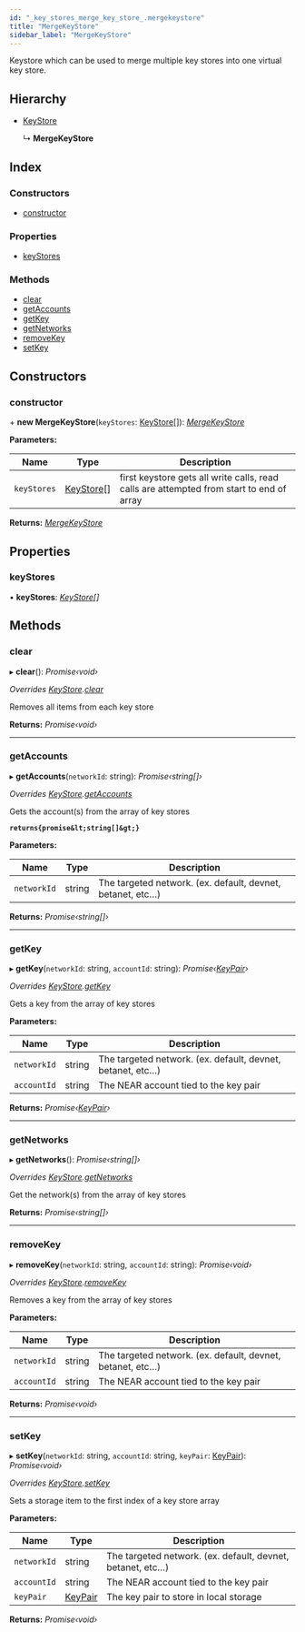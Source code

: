 ```yaml
---
id: "_key_stores_merge_key_store_.mergekeystore"
title: "MergeKeyStore"
sidebar_label: "MergeKeyStore"
---
```


Keystore which can be used to merge multiple key stores into one virtual key store.

## Hierarchy

* [KeyStore](_key_stores_keystore_.keystore.md)

  ↳ **MergeKeyStore**

## Index

### Constructors

* [constructor](_key_stores_merge_key_store_.mergekeystore.md#constructor)

### Properties

* [keyStores](_key_stores_merge_key_store_.mergekeystore.md#keystores)

### Methods

* [clear](_key_stores_merge_key_store_.mergekeystore.md#clear)
* [getAccounts](_key_stores_merge_key_store_.mergekeystore.md#getaccounts)
* [getKey](_key_stores_merge_key_store_.mergekeystore.md#getkey)
* [getNetworks](_key_stores_merge_key_store_.mergekeystore.md#getnetworks)
* [removeKey](_key_stores_merge_key_store_.mergekeystore.md#removekey)
* [setKey](_key_stores_merge_key_store_.mergekeystore.md#setkey)

## Constructors

###  constructor

\+ **new MergeKeyStore**(`keyStores`: [KeyStore](_key_stores_keystore_.keystore.md)[]): *[MergeKeyStore](_key_stores_merge_key_store_.mergekeystore.md)*

**Parameters:**

Name | Type | Description |
------ | ------ | ------ |
`keyStores` | [KeyStore](_key_stores_keystore_.keystore.md)[] | first keystore gets all write calls, read calls are attempted from start to end of array  |

**Returns:** *[MergeKeyStore](_key_stores_merge_key_store_.mergekeystore.md)*

## Properties

###  keyStores

• **keyStores**: *[KeyStore](_key_stores_keystore_.keystore.md)[]*

## Methods

###  clear

▸ **clear**(): *Promise‹void›*

*Overrides [KeyStore](_key_stores_keystore_.keystore.md).[clear](_key_stores_keystore_.keystore.md#abstract-clear)*

Removes all items from each key store

**Returns:** *Promise‹void›*

___

###  getAccounts

▸ **getAccounts**(`networkId`: string): *Promise‹string[]›*

*Overrides [KeyStore](_key_stores_keystore_.keystore.md).[getAccounts](_key_stores_keystore_.keystore.md#abstract-getaccounts)*

Gets the account(s) from the array of key stores

**`returns{promise&lt;string[]&gt;}`** 

**Parameters:**

Name | Type | Description |
------ | ------ | ------ |
`networkId` | string | The targeted network. (ex. default, devnet, betanet, etc…) |

**Returns:** *Promise‹string[]›*

___

###  getKey

▸ **getKey**(`networkId`: string, `accountId`: string): *Promise‹[KeyPair](_utils_key_pair_.keypair.md)›*

*Overrides [KeyStore](_key_stores_keystore_.keystore.md).[getKey](_key_stores_keystore_.keystore.md#abstract-getkey)*

Gets a key from the array of key stores

**Parameters:**

Name | Type | Description |
------ | ------ | ------ |
`networkId` | string | The targeted network. (ex. default, devnet, betanet, etc…) |
`accountId` | string | The NEAR account tied to the key pair |

**Returns:** *Promise‹[KeyPair](_utils_key_pair_.keypair.md)›*

___

###  getNetworks

▸ **getNetworks**(): *Promise‹string[]›*

*Overrides [KeyStore](_key_stores_keystore_.keystore.md).[getNetworks](_key_stores_keystore_.keystore.md#abstract-getnetworks)*

Get the network(s) from the array of key stores

**Returns:** *Promise‹string[]›*

___

###  removeKey

▸ **removeKey**(`networkId`: string, `accountId`: string): *Promise‹void›*

*Overrides [KeyStore](_key_stores_keystore_.keystore.md).[removeKey](_key_stores_keystore_.keystore.md#abstract-removekey)*

Removes a key from the array of key stores

**Parameters:**

Name | Type | Description |
------ | ------ | ------ |
`networkId` | string | The targeted network. (ex. default, devnet, betanet, etc…) |
`accountId` | string | The NEAR account tied to the key pair  |

**Returns:** *Promise‹void›*

___

###  setKey

▸ **setKey**(`networkId`: string, `accountId`: string, `keyPair`: [KeyPair](_utils_key_pair_.keypair.md)): *Promise‹void›*

*Overrides [KeyStore](_key_stores_keystore_.keystore.md).[setKey](_key_stores_keystore_.keystore.md#abstract-setkey)*

Sets a storage item to the first index of a key store array

**Parameters:**

Name | Type | Description |
------ | ------ | ------ |
`networkId` | string | The targeted network. (ex. default, devnet, betanet, etc…) |
`accountId` | string | The NEAR account tied to the key pair |
`keyPair` | [KeyPair](_utils_key_pair_.keypair.md) | The key pair to store in local storage  |

**Returns:** *Promise‹void›*
